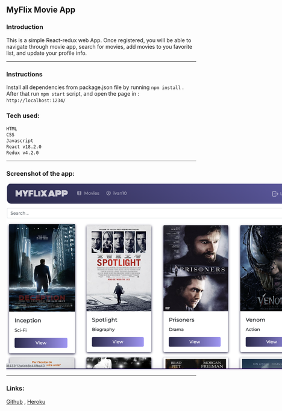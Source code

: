 ## MyFlix Movie App

### Introduction

This is a simple React-redux web App. Once registered, you will be able to navigate through movie app, search for movies, add movies to you favorite list, and update your profile info.

---

### Instructions

Install all dependencies from package.json file by running `npm install` . After that run `npm start` script, and open the page in : `http://localhost:1234/`

### Tech used:

```
HTML
CSS
Javascript
React v18.2.0
Redux v4.2.0
```

---

### Screenshot of the app:

 <img src="/img/movieapp.png" alt="Alt text" style="display: inline-block; margin: 0 auto; max-width: 800px">

---

### Links:

[Github](https://github.com/navi5599/myFlix-client)
, [Heroku](https://my-flix-app-1910.herokuapp.com/)
